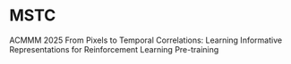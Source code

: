 # MSTC
ACMMM 2025 From Pixels to Temporal Correlations: Learning Informative Representations for Reinforcement Learning Pre-training
